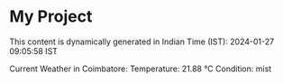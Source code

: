 # My Project

This content is dynamically generated in Indian Time (IST): 2024-01-27 09:05:58 IST


Current Weather in Coimbatore:
Temperature: 21.88 °C
Condition: mist
